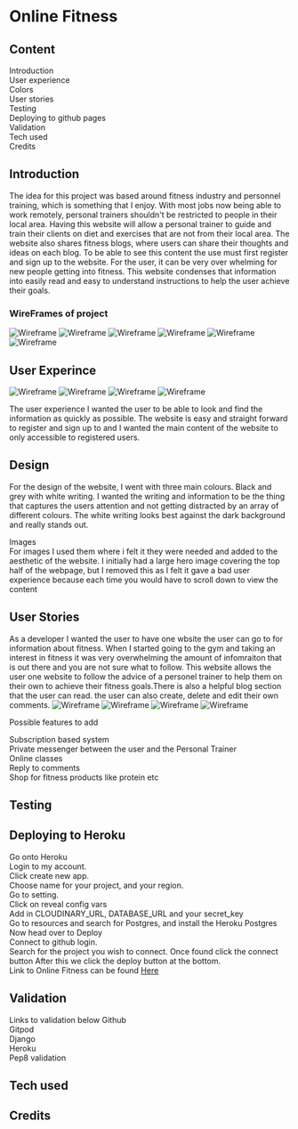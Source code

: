 # Online Fitness

## Content
Introduction\
User experience\
Colors\
User stories\
Testing\
Deploying to github pages\
Validation\
Tech used\
Credits

## Introduction
The idea for this project was based around fitness industry and personnel training, which is something that I enjoy. With most jobs now being able to work remotely, personal trainers shouldn't be restricted to people in their local area. Having this website will allow a personal trainer to guide and train their clients on diet and exercises that are not from their local area. The website also shares fitness blogs, where users can share their thoughts and ideas on each blog. To be able to see this content the use must first register and sign up to the website. For the user, it can be very over whelming for new people getting into fitness. This website condenses that information into easily read and easy to understand instructions to help the user achieve their goals.
### WireFrames of project
 ![Wireframe](https://github.com/Damhan91/Online-Fitness/blob/main/static/images/Home%20Page.JPG)
 ![Wireframe](https://github.com/Damhan91/Online-Fitness/blob/main/static/images/Login.JPG)
 ![Wireframe](https://github.com/Damhan91/Online-Fitness/blob/main/static/images/Register.JPG)
 ![Wireframe](https://github.com/Damhan91/Online-Fitness/blob/main/static/images/Loged%20In.JPG)
 ![Wireframe](https://github.com/Damhan91/Online-Fitness/blob/main/static/images/Wireframe%201.JPG)
 ![Wireframe](https://github.com/Damhan91/Online-Fitness/blob/main/static/images/Wireframe.JPG)
 
## User Experince
![Wireframe](https://github.com/Damhan91/Online-Fitness/blob/main/static/images/Website%20home.JPG)
![Wireframe](https://github.com/Damhan91/Online-Fitness/blob/main/static/images/website%20register.JPG)
![Wireframe](https://github.com/Damhan91/Online-Fitness/blob/main/static/images/Website%20sign%20in.JPG)
![Wireframe](https://github.com/Damhan91/Online-Fitness/blob/main/static/images/Website%20Logged%20In.JPG)

The user experience I wanted the user to be able to look and find the information as quickly as possible. The website is easy and straight forward to register and sign up to and I wanted the main content of the website to only accessible to registered users.

## Design
For the design of the website, I went with three main colours. Black and grey with white writing. I wanted the writing and information to be the thing that captures the users attention and not getting distracted by an array of different colours. The white writing looks best against the dark background and really stands out.

Images\
For images I used them where i felt it they were needed and added to the aesthetic of the website. I initially had a large hero image covering the top half of the webpage, but I removed this as I felt it gave a bad user experience because each time you would have to scroll down to view the content

## User Stories

As a developer I wanted the user to have one wbsite the user can go to for information about fitness. When I started going to the gym and taking an interest in fitness it was very overwhelming the amount of infomraiton that is out there and you are not sure what to follow. This website allows the user one website to follow the advice of a personel trainer to help them on their own to achieve their fitness goals.There is also a helpful blog section that the user can read. the user can also create, delete and edit their own comments.
![Wireframe](https://github.com/Damhan91/Online-Fitness/blob/main/static/images/Exercises.JPG)
![Wireframe](https://github.com/Damhan91/Online-Fitness/blob/main/static/images/Nutrition.JPG)
![Wireframe](https://github.com/Damhan91/Online-Fitness/blob/main/static/images/Blogs.JPG)
![Wireframe](https://github.com/Damhan91/Online-Fitness/blob/main/static/images/comments.JPG)

Possible features to add

Subscription based system\
Private messenger between the user and the Personal Trainer\
Online classes\
Reply to comments\
Shop for fitness products like protein etc

## Testing
## Deploying to Heroku
Go onto Heroku\
Login to my account.\
Click create new app.\
Choose name for your project, and your region.\
Go to setting.\
Click on reveal config vars\
Add in CLOUDINARY_URL, DATABASE_URL and your secret_key\
Go to resources and search for Postgres, and install the Heroku Postgres\
Now head over to Deploy\
Connect to github login.\
Search for the project you wish to connect. Once found click the connect button
After this we click the deploy button at the bottom.\
Link to Online Fitness can be found [Here](https://onlinefitnessdjango.herokuapp.com/)
## Validation
Links to validation below
Github\
Gitpod\
Django\
Heroku\
Pep8 validation
## Tech used

## Credits
